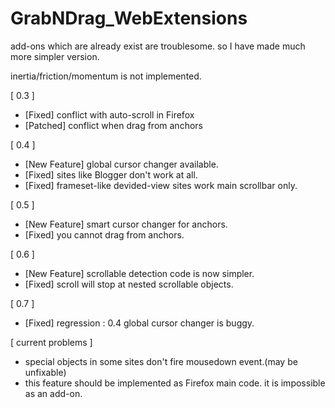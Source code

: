 # GrabNDrag_WebExtensions

add-ons which are already exist are troublesome.
so I have made much more simpler version.

inertia/friction/momentum is not implemented.

[ 0.3 ]

+ [Fixed] conflict with auto-scroll in Firefox
+ [Patched] conflict when drag from anchors

[ 0.4 ]

+ [New Feature] global cursor changer available.
+ [Fixed] sites like Blogger don't work at all.
+ [Fixed] frameset-like devided-view sites work main scrollbar only.

[ 0.5 ]

+ [New Feature] smart cursor changer for anchors.
+ [Fixed] you cannot drag from anchors.

[ 0.6 ]

+ [New Feature] scrollable detection code is now simpler.
+ [Fixed] scroll will stop at nested scrollable objects.

[ 0.7 ]

+ [Fixed] regression : 0.4 global cursor changer is buggy.

[ current problems ]

+ special objects in some sites don't fire mousedown event.(may be unfixable)
+ this feature should be implemented as Firefox main code. it is impossible as an add-on.
